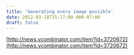 ```yaml
---
title: 'Generating every image possible'
date: 2012-03-18T15:17:00.000-07:00
draft: false
---
```


[http://news.ycombinator.com/item?id=3720672](http://news.ycombinator.com/item?id=3720672)